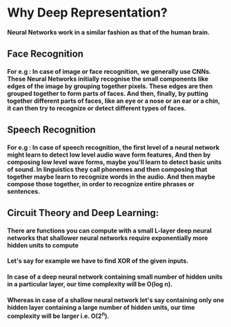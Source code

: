 # Why Deep Representation?

#### Neural Networks work in a similar fashion as that of the human brain.

## Face Recognition

#### For e.g : In case of image or face recognition, we generally use CNNs. These Neural Networks initially recognise the small components like edges of the image by grouping together pixels. These edges are then grouped together to form parts of faces. And then, finally, by putting together different parts of faces, like an eye or a nose or an ear or a chin, it can then try to recognize or detect different types of faces.

## Speech Recognition

#### For e.g : In case of speech recognition, the first level of a neural network might learn to detect low level audio wave form features, And then by composing low level wave forms, maybe you'll learn to detect basic units of sound. In linguistics they call phonemes and then composing that together maybe learn to recognize words in the audio. And then maybe compose those together, in order to recognize entire phrases or sentences.

## Circuit Theory and Deep Learning:

#### There are functions you can compute with a small L-layer deep neural networks that shallower neural networks require exponentially more hidden units to compute

#### Let's say for example we have to find XOR of the given inputs.

#### In case of a deep neural network containing small number of hidden units in a particular layer, our time complexity will be O(log n).

#### Whereas in case of a shallow neural network let's say containing only one hidden layer containing a large number of hidden units, our time complexity will be larger i.e. O(2<sup>n</sup>).
